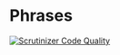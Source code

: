 Phrases
=======

[![Scrutinizer Code Quality](https://scrutinizer-ci.com/g/malukenho/phrases/badges/quality-score.png?s=457d920bceb0a60c4a4d90d3f096adf73b7e72dc)](https://scrutinizer-ci.com/g/malukenho/phrases/)

